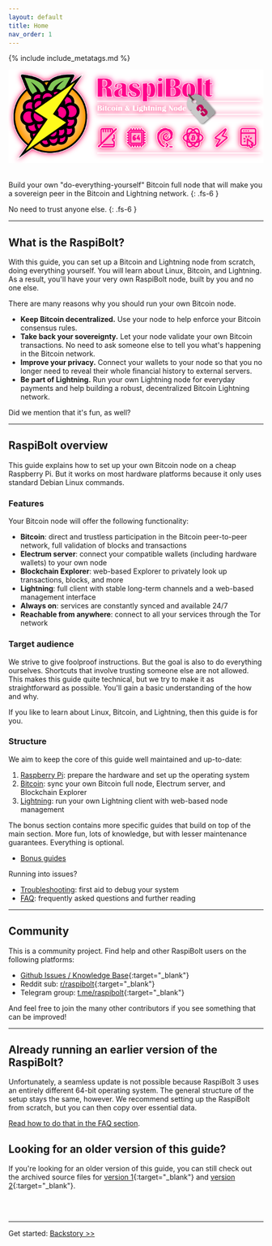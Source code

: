 ```yaml
---
layout: default
title: Home
nav_order: 1
---
```

<!-- markdownlint-disable MD014 MD022 MD025 MD033 MD040 -->
{% include include_metatags.md %}

![RaspiBolt Logo](images/raspibolt3-logo.png)

<br />
Build your own "do-everything-yourself" Bitcoin full node that will make you a sovereign peer in the Bitcoin and Lightning network.
{: .fs-6 }

No need to trust anyone else.
{: .fs-6 }

---

## What is the RaspiBolt?

With this guide, you can set up a Bitcoin and Lightning node from scratch, doing everything yourself.
You will learn about Linux, Bitcoin, and Lightning.
As a result, you'll have your very own RaspiBolt node, built by you and no one else.

There are many reasons why you should run your own Bitcoin node.

* **Keep Bitcoin decentralized.** Use your node to help enforce your Bitcoin consensus rules.
* **Take back your sovereignty.** Let your node validate your own Bitcoin transactions. No need to ask someone else to tell you what's happening in the Bitcoin network.
* **Improve your privacy.** Connect your wallets to your node so that you no longer need to reveal their whole financial history to external servers.
* **Be part of Lightning.** Run your own Lightning node for everyday payments and help building a robust, decentralized Bitcoin Lightning network.

Did we mention that it's fun, as well?

---

## RaspiBolt overview

This guide explains how to set up your own Bitcoin node on a cheap Raspberry Pi.
But it works on most hardware platforms because it only uses standard Debian Linux commands.

### Features

Your Bitcoin node will offer the following functionality:

* **Bitcoin**: direct and trustless participation in the Bitcoin peer-to-peer network, full validation of blocks and transactions
* **Electrum server**: connect your compatible wallets (including hardware wallets) to your own node
* **Blockchain Explorer**: web-based Explorer to privately look up transactions, blocks, and more
* **Lightning**: full client with stable long-term channels and a web-based management interface
* **Always on**: services are constantly synced and available 24/7
* **Reachable from anywhere**: connect to all your services through the Tor network

### Target audience

We strive to give foolproof instructions.
But the goal is also to do everything ourselves.
Shortcuts that involve trusting someone else are not allowed.
This makes this guide quite technical, but we try to make it as straightforward as possible.
You'll gain a basic understanding of the how and why.

If you like to learn about Linux, Bitcoin, and Lightning, then this guide is for you.

### Structure

We aim to keep the core of this guide well maintained and up-to-date:

1. [Raspberry Pi](docs/raspberry-pi/index.md): prepare the hardware and set up the operating system
1. [Bitcoin](docs/bitcoin/index.md): sync your own Bitcoin full node, Electrum server, and Blockchain Explorer
1. [Lightning](docs/lightning/index.md): run your own Lightning client with web-based node management

The bonus section contains more specific guides that build on top of the main section.
More fun, lots of knowledge, but with lesser maintenance guarantees.
Everything is optional.

* [Bonus guides](docs/bonus/index.md)

Running into issues?

* [Troubleshooting](docs/troubleshooting.md): first aid to debug your system
* [FAQ](docs/faq.md): frequently asked questions and further reading

---

## Community

This is a community project.
Find help and other RaspiBolt users on the following platforms:

* [Github Issues / Knowledge Base](https://github.com/raspibolt/raspibolt/issues){:target="_blank"}
* Reddit sub: [r/raspibolt](https://www.reddit.com/r/raspibolt/){:target="_blank"}
* Telegram group: [t.me/raspibolt](https://t.me/raspibolt){:target="_blank"}

And feel free to join the many other contributors if you see something that can be improved!

---

## Already running an earlier version of the RaspiBolt?

Unfortunately, a seamless update is not possible because RaspiBolt 3 uses an entirely different 64-bit operating system.
The general structure of the setup stays the same, however.
We recommend setting up the RaspiBolt from scratch, but you can then copy over essential data.

[Read how to do that in the FAQ section](docs/faq.md#can-i-update-my-raspibolt-2-to-the-new-version).

## Looking for an older version of this guide?

If you're looking for an older version of this guide, you can still check out the archived source files for [version 1](https://github.com/raspibolt/raspibolt/blob/raspibolt-v1-deprecated/index.md){:target="_blank"} and [version 2](https://v2.raspibolt.org){:target="_blank"}.

<br /><br />

---

Get started: [Backstory >>](docs/backstory.md)
